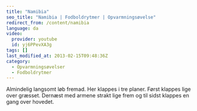 ```yaml
---
title: "Namibia"
seo_title: "Namibia | Fodboldrytmer | Opvarmningsøvelse"
redirect_from: /content/namibia
language: da
video:
  provider: youtube
  id: yj6PPevXA3g
tags: []
last_modified_at: 2013-02-15T09:48:36Z
category:
  - Opvarmningsøvelser
  - Fodboldrytmer
---
```


Almindelig langsomt løb fremad. Her klappes i tre planer. Først klappes lige
over græsset. Dernæst med armene strakt lige frem og til sidst klappes en gang over
hovedet.
